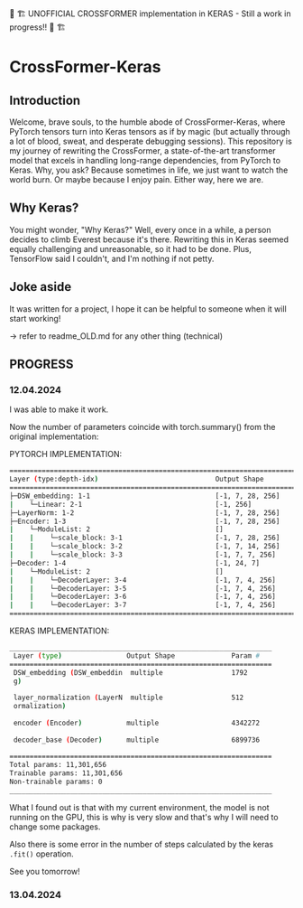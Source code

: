 🚧 🏗 UNOFFICIAL CROSSFORMER implementation in KERAS - Still a work in progress!! 🚧 🏗

# CrossFormer-Keras

## Introduction

Welcome, brave souls, to the humble abode of CrossFormer-Keras, where PyTorch tensors turn into Keras tensors as if by magic (but actually through a lot of blood, sweat, and desperate debugging sessions). This repository is my journey of rewriting the CrossFormer, a state-of-the-art transformer model that excels in handling long-range dependencies, from PyTorch to Keras. Why, you ask? Because sometimes in life, we just want to watch the world burn. Or maybe because I enjoy pain. Either way, here we are.

## Why Keras?
You might wonder, "Why Keras?" Well, every once in a while, a person decides to climb Everest because it's there. Rewriting this in Keras seemed equally challenging and unreasonable, so it had to be done. Plus, TensorFlow said I couldn't, and I'm nothing if not petty.

## Joke aside
It was written for a project, I hope it can be helpful to someone when it will start working!

-> refer to readme_OLD.md for any other thing (technical)

## PROGRESS

### 12.04.2024


I was able to make it work. 

Now the number of parameters coincide with torch.summary() from the original implementation:

PYTORCH IMPLEMENTATION:

```bash
====================================================================================================
Layer (type:depth-idx)                             Output Shape              Param #
====================================================================================================
├─DSW_embedding: 1-1                               [-1, 7, 28, 256]          --
|    └─Linear: 2-1                                 [-1, 256]                 1,792
├─LayerNorm: 1-2                                   [-1, 7, 28, 256]          512
├─Encoder: 1-3                                     [-1, 7, 28, 256]          --
|    └─ModuleList: 2                               []                        --
|    |    └─scale_block: 3-1                       [-1, 7, 28, 256]          1,389,056
|    |    └─scale_block: 3-2                       [-1, 7, 14, 256]          1,485,568
|    |    └─scale_block: 3-3                       [-1, 7, 7, 256]           1,467,648
├─Decoder: 1-4                                     [-1, 24, 7]               --
|    └─ModuleList: 2                               []                        --
|    |    └─DecoderLayer: 3-4                      [-1, 7, 4, 256]           1,724,934
|    |    └─DecoderLayer: 3-5                      [-1, 7, 4, 256]           1,724,934
|    |    └─DecoderLayer: 3-6                      [-1, 7, 4, 256]           1,724,934
|    |    └─DecoderLayer: 3-7                      [-1, 7, 4, 256]           1,724,934
====================================================================================================
```

KERAS IMPLEMENTATION:

```bash
_________________________________________________________________
 Layer (type)                Output Shape              Param #   
=================================================================
 DSW_embedding (DSW_embeddin  multiple                 1792      
 g)                                                              
                                                                 
 layer_normalization (LayerN  multiple                 512       
 ormalization)                                                   
                                                                 
 encoder (Encoder)           multiple                  4342272   
                                                                 
 decoder_base (Decoder)      multiple                  6899736   
                                                                 
=================================================================
Total params: 11,301,656
Trainable params: 11,301,656
Non-trainable params: 0
_________________________________________________________________
```

What I found out is that with my current environment, the model is not running on the GPU, this is why is very slow and that's why I will need to change some packages.

Also there is some error in the number of steps calculated by the keras ```.fit()``` operation.

See you tomorrow!

### 13.04.2024
